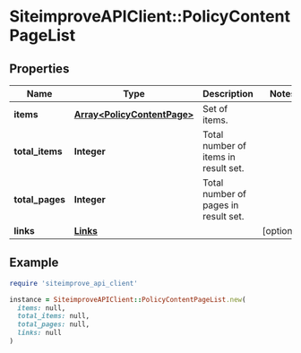 # SiteimproveAPIClient::PolicyContentPageList

## Properties

| Name | Type | Description | Notes |
| ---- | ---- | ----------- | ----- |
| **items** | [**Array&lt;PolicyContentPage&gt;**](PolicyContentPage.md) | Set of items. |  |
| **total_items** | **Integer** | Total number of items in result set. |  |
| **total_pages** | **Integer** | Total number of pages in result set. |  |
| **links** | [**Links**](Links.md) |  | [optional] |

## Example

```ruby
require 'siteimprove_api_client'

instance = SiteimproveAPIClient::PolicyContentPageList.new(
  items: null,
  total_items: null,
  total_pages: null,
  links: null
)
```


